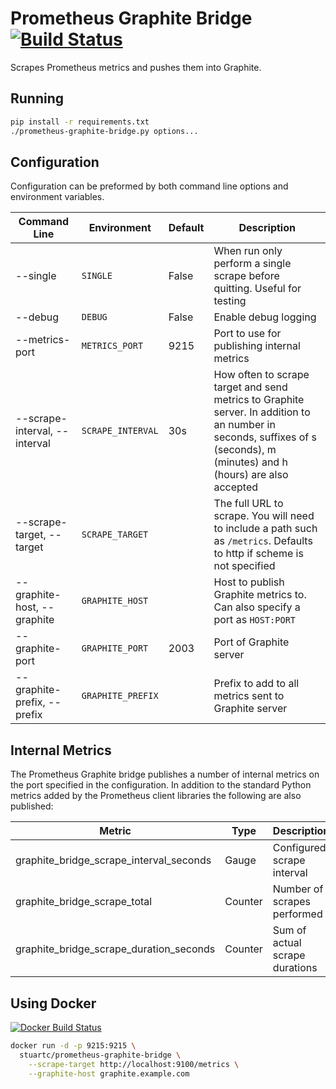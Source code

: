 # Prometheus Graphite Bridge [![Build Status](https://travis-ci.org/stuart-c/prometheus-graphite-bridge.svg)]()
Scrapes Prometheus metrics and pushes them into Graphite.

## Running

```bash
pip install -r requirements.txt
./prometheus-graphite-bridge.py options...
```

## Configuration

Configuration can be preformed by both command line options and environment variables.

Command Line | Environment | Default | Description
-------------|-------------|---------|------------
--single | `SINGLE` | False | When run only perform a single scrape before quitting. Useful for testing
--debug | `DEBUG` | False | Enable debug logging
--metrics-port | `METRICS_PORT` | 9215 | Port to use for publishing internal metrics
--scrape-interval, --interval | `SCRAPE_INTERVAL` | 30s | How often to scrape target and send metrics to Graphite server. In addition to an number in seconds, suffixes of s (seconds), m (minutes) and h (hours) are also accepted
--scrape-target, --target | `SCRAPE_TARGET` | | The full URL to scrape. You will need to include a path such as `/metrics`. Defaults to http if scheme is not specified
--graphite-host, --graphite | `GRAPHITE_HOST` | | Host to publish Graphite metrics to. Can also specify a port as `HOST:PORT`
--graphite-port | `GRAPHITE_PORT` | 2003 | Port of Graphite server
--graphite-prefix, --prefix | `GRAPHITE_PREFIX` | | Prefix to add to all metrics sent to Graphite server


## Internal Metrics

The Prometheus Graphite bridge publishes a number of internal metrics on the port specified in the configuration. In addition to the standard Python metrics added by the Prometheus client libraries the following are also published:

Metric | Type | Description
-------|------|------------
graphite_bridge_scrape_interval_seconds | Gauge | Configured scrape interval
graphite_bridge_scrape_total | Counter | Number of scrapes performed
graphite_bridge_scrape_duration_seconds | Counter | Sum of actual scrape durations

## Using Docker

[![Docker Build Status](https://img.shields.io/docker/build/stuartc/prometheus-graphite-bridge.svg)]()

```bash
docker run -d -p 9215:9215 \
  stuartc/prometheus-graphite-bridge \
    --scrape-target http://localhost:9100/metrics \
    --graphite-host graphite.example.com
```
